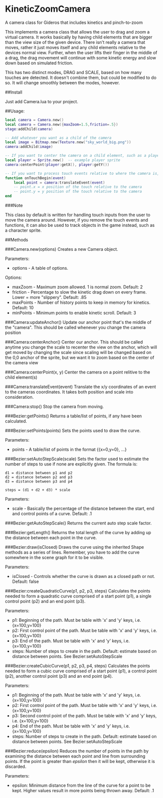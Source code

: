 KineticZoomCamera
=================

A camera class for Gideros that includes kinetics and pinch-to-zoom

This implements a camera class that allows the user to drag and zoom a virtual camera.  It works basically by having child elements that are bigger than the view size of the given device.  There isn't really a camera that moves, rather it just moves itself and any child elements relative to the devices normal view.  Further, when the user lifts their finger in the middle of a drag, the drag movement will continue with some kinetic energy and slow down based on simulated friction.

This has two distinct modes, DRAG and SCALE, based on how many touches are detected.  It doesn't combine them, but could be modified to do so.  It will change smoothly between the modes, however.

##Install

Just add Camera.lua to your project.

##Usage:

```lua	
local camera = Camera.new()
local camera = Camera.new({maxZoom=1.5,friction=.5})
stage:addChild(camera)

-- Add whatever you want as a child of the camera
local image = Bitmap.new(Texture.new("sky_world_big.png"))
camera:addChild(image)

-- If you want to center the camera on a child element, such as a player, you can do:
local player = Sprite.new()  -- example player sprite
camera:centerPoint(player:getX(), player:getY())

-- If you want to process touch events relative to where the camera is, you can translate the event
function onTouchBegin(event)
	local point = camera:translateEvent(event)
	-- point.x = x position of the touch relative to the camera
	-- point.y = y position of the touch relative to the camera
end
```

###Note

This class by default is written for handling touch inputs from the user to move the camera around.  However, if you remove the touch events and functions, it can also be used to track objects in the game instead, such as a character sprite.

##Methods

###Camera.new(options)
Creates a new Camera object.

Parameters:
* options - A table of options.

Options:
* maxZoom - Maximum zoom allowed.  1 is normal zoom.  Default: 2
* friction - Percentage to slow the kinetic drag down on every frame.  Lower = more "slippery".  Default: .85
* maxPoints - Number of history points to keep in memory for kinetics.  Default: 10
* minPoints - Minimum points to enable kinetic scroll.  Default: 3

###Camera:updateAnchor()
Update our anchor point  that's the middle of the "camera".  This should be called whenever you change the camera position

###Camera:centerAnchor()
Center our anchor.  This should be called anytime you change the scale to recenter the view on the anchor, which will get moved by changing the scale since scaling will be changed based on the 0,0 anchor of the sprite, but we want it to zoom based on the center of the camera view

###Camera:centerPoint(x, y)
Center the camera on a point relitive to the child element(s)

###Camera:translateEvent(event)
Translate the x/y coordinates of an event to the cameras coordinates.  It takes both position and scale into consideration.

###Camera:stop()
Stop the camera from moving.













###Bezier:getPoints()
Returns a table/list of points, if any have been calculated.

###Bezier:setPoints(points)
Sets the points used to draw the curve.

Parameters:
* points - A table/list of points in the format {{x=0,y=0}, ...}

###Bezier:setAutoStepScale(scale)
Sets the factor used to estimate the number of steps to use if none are explicitly given.  The formula is:

	d1 = distance between p1 and p2
	d2 = distance between p2 and p3
	d3 = distance between p3 and p4

	steps = (d1 + d2 + d3) * scale

Parameters:
* scale - Basically the percentage of the distance between the start, end and control points of a curve.  Default: .1

###Bezier:getAutoStepScale()
Returns the current auto step scale factor.

###Bezier:getLength()
Returns the total length of the curve by adding up the distance between each point in the curve.

###Bezier:draw(isClosed)
Draws the curve using the inherited Shape methods as a series of lines.  Remember, you have to add the curve somewhere in the scene graph for it to be visible.

Parameters:
* isClosed - Controls whether the curve is drawn as a closed path or not.  Default: false

###Bezier:createQuadraticCurve(p1, p2, p3, steps)
Calculates the points needed to form a quadratic curve comprised of a start point (p1), a single control point (p2) and an end point (p3).

Parameters:
* p1: Beginning of the path. Must be table with 'x' and 'y' keys, i.e. {x=100,y=100}
* p2: First control point of the path. Must be table with 'x' and 'y' keys, i.e. {x=100,y=100}
* p3: End of the path. Must be table with 'x' and 'y' keys, i.e. {x=100,y=100}
* steps: Number of steps to create in the path.  Default: estimate based on distance between points.  See Bezier:setAutoStepScale

###Bezier:createCubicCurve(p1, p2, p3, p4, steps)
Calculates the points needed to form a cubic curve comprised of a start point (p1), a control point (p2), another control point (p3) and an end point (p4).

Parameters:
* p1: Beginning of the path. Must be table with 'x' and 'y' keys, i.e. {x=100,y=100}
* p2: First control point of the path. Must be table with 'x' and 'y' keys, i.e. {x=100,y=100}
* p3: Second control point of the path. Must be table with 'x' and 'y' keys, i.e. {x=100,y=100}
* p4: End of the path. Must be table with 'x' and 'y' keys, i.e. {x=100,y=100}
* steps: Number of steps to create in the path.  Default: estimate based on distance between points.  See Bezier:setAutoStepScale

###Bezier:reduce(epsilon)
Reduces the number of points in the path by examining the distance between each point and line from surrounding points.  If the point is greater than *epsilon* then it will be kept, otherwise it is discarded.

Parameters:
* epsilon: Minimum distance from the line of the curve for a point to be kept.  Higher values result in more points being thrown away.  Default: .1
